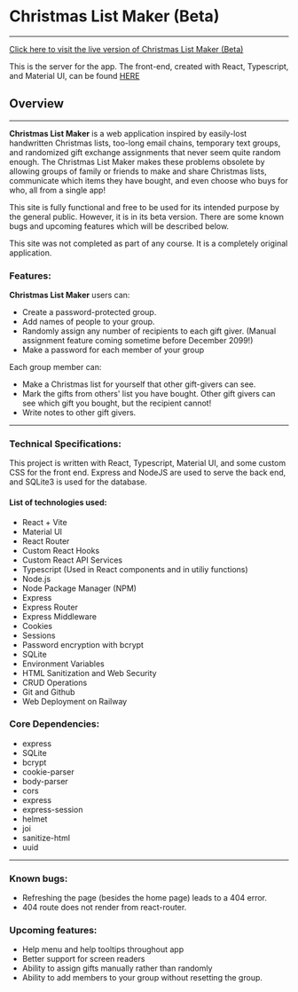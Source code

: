 # Christmas List Maker (Beta)
---

[Click here to visit the live version of Christmas List Maker (Beta)](https://christmas-list-maker-production.up.railway.app/)

This is the server for the app. The front-end, created with React, Typescript, and Material UI, can be found [HERE](https://github.com/njhaus/christmas-list-maker)
## Overview
---
**Christmas List Maker** is a web application inspired by easily-lost handwritten Christmas lists, too-long email chains, temporary text groups, and randomized gift exchange assignments that never seem quite random enough. The Christmas List Maker makes these problems obsolete by allowing groups of family or friends to make and share Christmas lists, communicate which items they have bought, and even choose who buys for who, all from a single app!

This site is fully functional and free to be used for its intended purpose by the general public. However, it is in its beta version. There are some known bugs and upcoming features which will be described below.

This site was not completed as part of any course. It is a completely original application.

### Features:
**Christmas List Maker** users can:
* Create a password-protected group.
* Add names of people to your group.
* Randomly assign any number of recipients to each gift giver. (Manual assignment feature coming sometime before December 2099!)
* Make a password for each member of your group
  
Each group member can:
* Make a Christmas list for yourself that other gift-givers can see.
* Mark the gifts from others' list you have bought. Other gift givers can see which gift you bought, but the recipient cannot!
* Write notes to other gift givers.

---

### Technical Specifications:
This project is written with React, Typescript, Material UI, and some custom CSS for the front end. Express and NodeJS are used to serve the back end, and SQLite3 is used for the database.

#### List of technologies used:
- React + Vite
- Material UI
- React Router
- Custom React Hooks
- Custom React API Services
- Typescript (Used in React components and in utiliy functions)
- Node.js
- Node Package Manager (NPM)
- Express
- Express Router
- Express Middleware
- Cookies
- Sessions
- Password encryption with bcrypt
- SQLite
- Environment Variables
- HTML Sanitization and Web Security
- CRUD Operations
- Git and Github
- Web Deployment on Railway

### Core Dependencies:
- express
- SQLite
- bcrypt
- cookie-parser
- body-parser
- cors
- express
- express-session
- helmet
- joi
- sanitize-html
- uuid

---

### Known bugs:
* Refreshing the page (besides the home page) leads to a 404 error.
* 404 route does not render from react-router.


### Upcoming features:
* Help menu and help tooltips throughout app
* Better support for screen readers
* Ability to assign gifts manually rather than randomly
* Ability to add members to your group without resetting the group.

